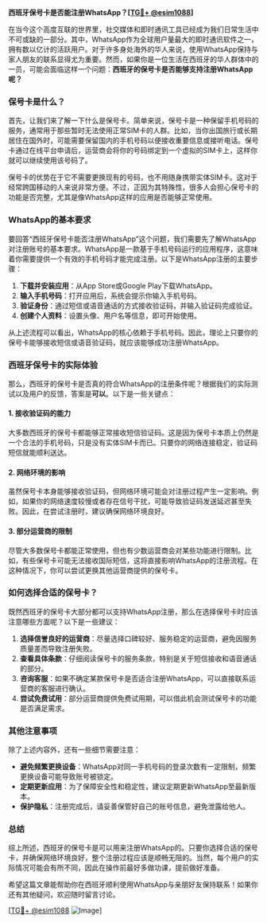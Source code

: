 **西班牙保号卡是否能注册WhatsApp？[[TG💪+ @esim1088](https://t.me/s/esim1088)]**

在当今这个高度互联的世界里，社交媒体和即时通讯工具已经成为我们日常生活中不可或缺的一部分。其中，WhatsApp作为全球用户量最大的即时通讯软件之一，拥有数以亿计的活跃用户。对于许多身处海外的华人来说，使用WhatsApp保持与家人朋友的联系显得尤为重要。然而，如果你是一位生活在西班牙的华人群体中的一员，可能会面临这样一个问题：**西班牙的保号卡是否能够支持注册WhatsApp呢？**

### **保号卡是什么？**

首先，让我们来了解一下什么是保号卡。简单来说，保号卡是一种保留手机号码的服务，通常用于那些暂时无法使用正常SIM卡的人群。比如，当你出国旅行或长期居住在国外时，可能需要保留国内的手机号码以便接收重要信息或接听电话。保号卡通过在线平台申请后，运营商会将你的号码绑定到一个虚拟的SIM卡上，这样你就可以继续使用该号码了。

保号卡的优势在于它不需要更换现有的号码，也不用随身携带实体SIM卡。这对于经常跨国移动的人来说非常方便。不过，正因为其特殊性，很多人会担心保号卡的功能是否完整，尤其是像WhatsApp这样的应用是否能够正常使用。

### **WhatsApp的基本要求**

要回答“西班牙保号卡能否注册WhatsApp”这个问题，我们需要先了解WhatsApp对注册账号的基本要求。WhatsApp是一款基于手机号码运行的应用程序，这意味着你需要提供一个有效的手机号码才能完成注册。以下是WhatsApp注册的主要步骤：

1. **下载并安装应用**：从App Store或Google Play下载WhatsApp。
2. **输入手机号码**：打开应用后，系统会提示你输入手机号码。
3. **验证身份**：通过短信或语音通话的方式接收验证码，并输入验证码完成验证。
4. **创建个人资料**：设置头像、用户名等信息，即可开始使用。

从上述流程可以看出，WhatsApp的核心依赖于手机号码。因此，理论上只要你的保号卡能够接收短信或语音验证码，就应该能够成功注册WhatsApp。

### **西班牙保号卡的实际体验**

那么，西班牙的保号卡是否真的符合WhatsApp的注册条件呢？根据我们的实际测试以及用户的反馈，答案是**可以**。以下是一些关键点：

#### **1. 接收验证码的能力**
大多数西班牙的保号卡都能够正常接收短信验证码。这是因为保号卡本质上仍然是一个合法的手机号码，只是没有实体SIM卡而已。只要你的网络连接稳定，验证码短信就能顺利送达。

#### **2. 网络环境的影响**
虽然保号卡本身能够接收验证码，但网络环境可能会对注册过程产生一定影响。例如，如果你的网络速度较慢或者存在信号干扰，可能导致验证码发送延迟甚至失败。因此，在尝试注册时，建议确保网络环境良好。

#### **3. 部分运营商的限制**
尽管大多数保号卡都能正常使用，但也有少数运营商会对某些功能进行限制。比如，有些保号卡可能无法接收国际短信，这将直接影响WhatsApp的注册流程。在这种情况下，你可以尝试更换其他运营商提供的保号卡。

### **如何选择合适的保号卡？**

既然西班牙的保号卡大部分都可以支持WhatsApp注册，那么在选择保号卡时应该注意哪些方面呢？以下是一些建议：

1. **选择信誉良好的运营商**：尽量选择口碑较好、服务稳定的运营商，避免因服务质量差而导致注册失败。
2. **查看具体条款**：仔细阅读保号卡的服务条款，特别是关于短信接收和语音通话的部分。
3. **咨询客服**：如果不确定某款保号卡是否适合注册WhatsApp，可以直接联系运营商的客服进行确认。
4. **尝试免费试用**：部分运营商提供免费试用期，可以借此机会测试保号卡的功能是否满足需求。

### **其他注意事项**

除了上述内容外，还有一些细节需要注意：

- **避免频繁更换设备**：WhatsApp对同一手机号码的登录次数有一定限制，频繁更换设备可能导致账号被锁定。
- **定期更新应用**：为了保障安全性和稳定性，建议定期更新WhatsApp至最新版本。
- **保护隐私**：注册完成后，请妥善保管好自己的账号信息，避免泄露给他人。

### **总结**

综上所述，西班牙的保号卡是可以用来注册WhatsApp的。只要你选择合适的保号卡，并确保网络环境良好，整个注册过程应该是顺畅无阻的。当然，每个用户的实际情况可能会有所不同，因此在操作前最好多做功课，提前做好准备。

希望这篇文章能帮助你在西班牙顺利使用WhatsApp与亲朋好友保持联系！如果你还有其他疑问，欢迎随时留言讨论。

[[TG💪+ @esim1088](https://t.me/s/esim1088) ![Image](https://i.postimg.cc/4NQfJmqS/Snipaste-2025-05-13-00-14-12.png)]